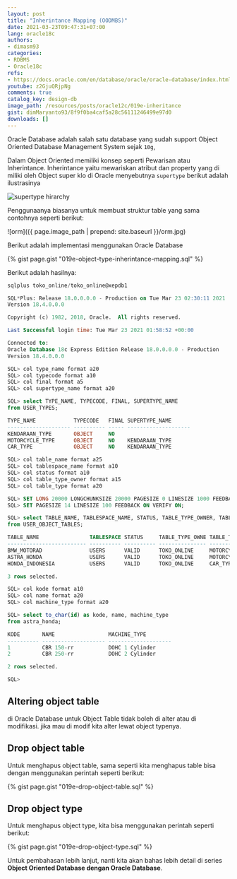 ```yaml
---
layout: post
title: "Inherintance Mapping (OODMBS)"
date: 2021-03-23T09:47:31+07:00
lang: oracle18c
authors:
- dimasm93
categories:
- RDBMS
- Oracle18c
refs: 
- https://docs.oracle.com/en/database/oracle/oracle-database/index.html
youtube: z2GjuQRjpNg
comments: true
catalog_key: design-db
image_path: /resources/posts/oracle12c/019e-inheritance
gist: dimMaryanto93/8f9f0ba4caf5a28c56111246499e97d0
downloads: []
---
```


Oracle Database adalah salah satu database yang sudah support Object Oriented Database Management System sejak `10g`,

<!--more-->

Dalam Object Oriented memiliki konsep seperti Pewarisan atau Inherintance. Inherintance yaitu mewariskan atribut dan property yang di miliki oleh Object super klo di Oracle menyebutnya `supertype` berikut adalah ilustrasinya

![supertype hirarchy](https://docs.oracle.com/en/database/oracle/oracle-database/18/adobj/img/adobj027.gif)

Penggunaanya biasanya untuk membuat struktur table yang sama contohnya seperti berikut:

![orm]({{ page.image_path | prepend: site.baseurl }}/orm.jpg)

Berikut adalah implementasi menggunakan Oracle Database

{% gist page.gist "019e-object-type-inherintance-mapping.sql" %}

Berikut adalah hasilnya:

```sql
sqlplus toko_online/toko_online@xepdb1

SQL*Plus: Release 18.0.0.0.0 - Production on Tue Mar 23 02:30:11 2021
Version 18.4.0.0.0

Copyright (c) 1982, 2018, Oracle.  All rights reserved.

Last Successful login time: Tue Mar 23 2021 01:58:52 +00:00

Connected to:
Oracle Database 18c Express Edition Release 18.0.0.0.0 - Production
Version 18.4.0.0.0

SQL> col type_name format a20
SQL> col typecode format a10
SQL> col final format a5
SQL> col supertype_name format a20

SQL> select TYPE_NAME, TYPECODE, FINAL, SUPERTYPE_NAME
from USER_TYPES;

TYPE_NAME            TYPECODE   FINAL SUPERTYPE_NAME
-------------------- ---------- ----- --------------------
KENDARAAN_TYPE       OBJECT     NO
MOTORCYCLE_TYPE      OBJECT     NO    KENDARAAN_TYPE
CAR_TYPE             OBJECT     NO    KENDARAAN_TYPE

SQL> col table_name format a25
SQL> col tablespace_name format a10
SQL> col status format a10
SQL> col table_type_owner format a15
SQL> col table_type format a20

SQL> SET LONG 20000 LONGCHUNKSIZE 20000 PAGESIZE 0 LINESIZE 1000 FEEDBACK OFF VERIFY OFF TRIMSPOOL ON;
SQL> SET PAGESIZE 14 LINESIZE 100 FEEDBACK ON VERIFY ON;

SQL> select TABLE_NAME, TABLESPACE_NAME, STATUS, TABLE_TYPE_OWNER, TABLE_TYPE
from USER_OBJECT_TABLES;

TABLE_NAME                TABLESPACE STATUS     TABLE_TYPE_OWNE TABLE_TYPE
------------------------- ---------- ---------- --------------- --------------------
BMW_MOTORAD               USERS      VALID      TOKO_ONLINE     MOTORCYCLE_TYPE
ASTRA_HONDA               USERS      VALID      TOKO_ONLINE     MOTORCYCLE_TYPE
HONDA_INDONESIA           USERS      VALID      TOKO_ONLINE     CAR_TYPE

3 rows selected.

SQL> col kode format a10
SQL> col name format a20
SQL> col machine_type format a20

SQL> select to_char(id) as kode, name, machine_type
from astra_honda;

KODE       NAME                 MACHINE_TYPE
---------- -------------------- --------------------
1          CBR 150-rr           DOHC 1 Cylinder
2          CBR 250-rr           DOHC 2 Cylinder

2 rows selected.

SQL>
```

## Altering object table

di Oracle Database untuk Object Table tidak boleh di alter atau di modifikasi. jika mau di modif kita alter lewat object typenya.

## Drop object table

Untuk menghapus object table, sama seperti kita menghapus table bisa dengan menggunakan perintah seperti berikut:

{% gist page.gist "019e-drop-object-table.sql" %}

## Drop object type

Untuk menghapus object type, kita bisa menggunakan perintah seperti berikut:

{% gist page.gist "019e-drop-object-type.sql" %}

Untuk pembahasan lebih lanjut, nanti kita akan bahas lebih detail di series **Object Oriented Database dengan Oracle Database**.